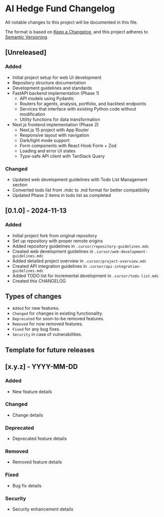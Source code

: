 # AI Hedge Fund Changelog

All notable changes to this project will be documented in this file.

The format is based on [Keep a Changelog](https://keepachangelog.com/en/1.0.0/),
and this project adheres to [Semantic Versioning](https://semver.org/spec/v2.0.0.html).

## [Unreleased]

### Added
- Initial project setup for web UI development
- Repository structure documentation
- Development guidelines and standards
- FastAPI backend implementation (Phase 1)
  - API models using Pydantic
  - Routers for agents, analysis, portfolio, and backtest endpoints
  - Services that interface with existing Python code without modification
  - Utility functions for data transformation
- Next.js frontend implementation (Phase 2)
  - Next.js 15 project with App Router
  - Responsive layout with navigation
  - Dark/light mode support
  - Form components with React Hook Form + Zod
  - Loading and error UI states
  - Type-safe API client with TanStack Query

### Changed
- Updated web development guidelines with Todo List Management section
- Converted todo list from .mdc to .md format for better compatibility
- Updated Phase 2 items in todo list as completed

## [0.1.0] - 2024-11-13

### Added
- Initial project fork from original repository
- Set up repository with proper remote origins
- Added repository guidelines in `.cursor/repository-guidelines.mdc`
- Created web development guidelines in `.cursor/web-development-guidelines.mdc`
- Added detailed project overview in `.cursor/project-overview.mdc`
- Created API integration guidelines in `.cursor/api-integration-guidelines.mdc`
- Added TODO list for incremental development in `.cursor/todo-list.mdc`
- Created this CHANGELOG

## Types of changes
- `Added` for new features.
- `Changed` for changes in existing functionality.
- `Deprecated` for soon-to-be removed features.
- `Removed` for now removed features.
- `Fixed` for any bug fixes.
- `Security` in case of vulnerabilities.

## Template for future releases

## [x.y.z] - YYYY-MM-DD

### Added
- New feature details

### Changed
- Change details

### Deprecated
- Deprecated feature details

### Removed
- Removed feature details

### Fixed
- Bug fix details

### Security
- Security enhancement details 